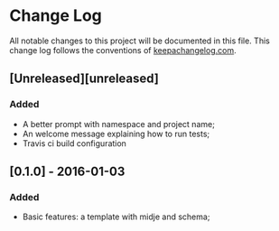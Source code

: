 # Change Log
All notable changes to this project will be documented in this file. This change log follows the conventions of [keepachangelog.com](http://keepachangelog.com/).

## [Unreleased][unreleased]

### Added
* A better prompt with namespace and project name;
* An welcome message explaining how to run tests;
* Travis ci build configuration

## [0.1.0] - 2016-01-03

### Added ###
* Basic features: a template with midje and schema;
